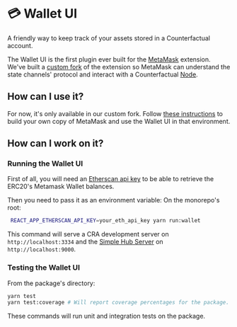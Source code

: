 # 💳 Wallet UI

A friendly way to keep track of your assets stored in a Counterfactual account.

The Wallet UI is the first plugin ever built for the [MetaMask](https://github.com/metamask/metamask-extension) extension. We've built a [custom fork](https://github.com/prototypal/metamask-extension) of the extension so MetaMask can understand the state channels' protocol and interact with a Counterfactual [Node](https://github.com/counterfactual/monorepo/tree/master/packages/node).

## How can I use it?

For now, it's only available in our custom fork. Follow [these instructions](https://github.com/counterfactual/monorepo/tree/master/packages/cf-metamask-extension) to build your own copy of MetaMask and use the Wallet UI in that environment.

## How can I work on it?

### Running the Wallet UI
First of all, you will need an [Etherscan api key](https://etherscan.io/myapikey) to be able to retrieve the ERC20's Metamask Wallet balances.

Then you need to pass it as an environment variable:
On the monorepo's root:

```sh
 REACT_APP_ETHERSCAN_API_KEY=your_eth_api_key yarn run:wallet
```

This command will serve a CRA development server on `http://localhost:3334` and the [Simple Hub Server](https://github.com/counterfactual/monorepo/tree/master/packages/simple-hub-server) on `http://localhost:9000`.

### Testing the Wallet UI

From the package's directory:

```sh
yarn test
yarn test:coverage # Will report coverage percentages for the package.
```

These commands will run unit and integration tests on the package.
